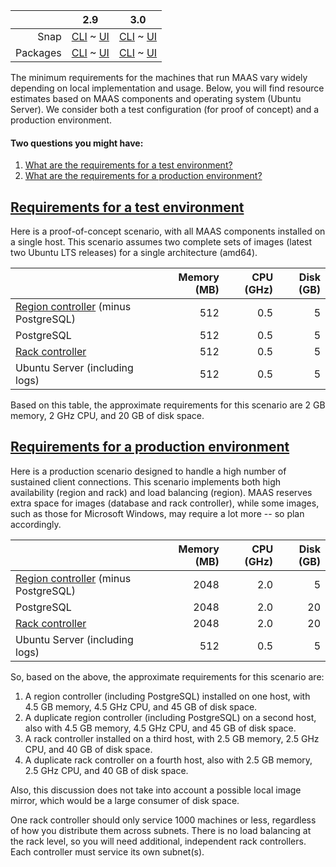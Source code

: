 ||2.9|3.0|
|-----:|:-----:|:-----:|
Snap|[CLI](/t/maas-requirements-snap-2-9-cli/2878) ~ [UI](/t/maas-requirements-snap-2-9-ui/2879)|[CLI](/t/maas-requirements-snap-3-0-cli/4013) ~ [UI](/t/maas-requirements-snap-3-0-ui/4014)|
Packages|[CLI](/t/maas-requirements-deb-2-9-cli/2884) ~ [UI](/t/maas-requirements-deb-2-9-ui/2885)|[CLI](/t/maas-requirements-deb-3-0-cli/4015) ~ [UI](/t/maas-requirements-deb-3-0-ui/4016)|

The minimum requirements for the machines that run MAAS vary widely depending on local implementation and usage.  Below, you will find resource estimates based on MAAS components and operating system (Ubuntu Server). We consider both a test configuration (for proof of concept) and a production environment.

#### Two questions you might have:

1. [What are the requirements for a test environment?](#heading--test-environment)
2. [What are the requirements for a production environment?](#heading--production-environment)

<a href="#heading--test-environment"><h2 id="heading--test-environment">Requirements for a test environment</h2></a>

Here is a proof-of-concept scenario, with all MAAS components installed on a single host. This scenario assumes two complete sets of images (latest two Ubuntu LTS releases) for a single architecture (amd64).

| | Memory (MB) | CPU (GHz) | Disk (GB) |
|:-----|-----:|-----:|-----:|
| [Region controller](/t/concepts-and-terms/785#heading--controllers) (minus PostgreSQL) | 512 | 0.5 | 5 |
| PostgreSQL | 512 | 0.5 | 5 |
| [Rack controller](/t/concepts-and-terms/785#heading--controllers") | 512 | 0.5 | 5 |
| Ubuntu Server (including logs)| 512 | 0.5 | 5 |

Based on this table, the approximate requirements for this scenario are 2 GB memory, 2 GHz CPU, and 20 GB of disk space.

<a href="#heading--production-environment"><h2 id="heading--production-environment">Requirements for a production environment</h2></a>

Here is a production scenario designed to handle a high number of sustained client connections. This scenario implements both high availability (region and rack) and load balancing (region). MAAS reserves extra space for images (database and rack controller), while some images, such as those for Microsoft Windows, may require a lot more -- so plan accordingly.

| | Memory (MB) | CPU (GHz) | Disk (GB) |
|:-----|-----:|-----:|-----:|
| [Region controller](/t/concepts-and-terms/785#heading--controllers) (minus PostgreSQL) | 2048 | 2.0 | 5 |
| PostgreSQL | 2048 | 2.0 | 20 |
| [Rack controller](/t/concepts-and-terms/785#heading--controllers") | 2048 | 2.0 | 20 |
| Ubuntu Server (including logs)| 512 | 0.5 | 5 |

So, based on the above, the approximate requirements for this scenario are:

1. A region controller (including PostgreSQL) installed on one host, with 4.5 GB memory, 4.5 GHz CPU, and 45 GB of disk space.
2. A duplicate region controller (including PostgreSQL) on a second host, also with 4.5 GB memory, 4.5 GHz CPU, and 45 GB of disk space.
3. A rack controller installed on a third host, with 2.5 GB memory, 2.5 GHz CPU, and 40 GB of disk space.
4. A duplicate rack controller on a fourth host, also with 2.5 GB memory, 2.5 GHz CPU, and 40 GB of disk space.

<!-- deb-2-9-cli
[note]
The tables above refer to MAAS infrastructure only. They do not cover the resources needed by subsequently-added nodes. Note that machines should have IPMI-based BMC controllers for power cycling, see [Power management](/t/power-management/3016) for more details.
[/note]

Some examples of factors that influence hardware specifications include:

1. the number of connecting clients (client activity)
2. how you decide to distribute services
3. whether or not you use [high availability/load balancing](/t/high-availability/2692).
4. the number of images that you choose to store (disk space affecting PostgreSQL and the rack controller)
 deb-2-9-cli -->

<!-- deb-2-9-ui
[note]
The tables above refer to MAAS infrastructure only. They do not cover the resources needed by subsequently-added nodes. Note that machines should have IPMI-based BMC controllers for power cycling, see [Power management](/t/power-management/3017) for more details.
[/note]

Some examples of factors that influence hardware specifications include:

1. the number of connecting clients (client activity)
2. how you decide to distribute services
3. whether or not you use [high availability/load balancing](/t/high-availability/2693).
4. the number of images that you choose to store (disk space affecting PostgreSQL and the rack controller)
 deb-2-9-ui -->

<!-- deb-3-0-cli
[note]
The tables above refer to MAAS infrastructure only. They do not cover the resources needed by subsequently-added nodes. Note that machines should have IPMI-based BMC controllers for power cycling, see [Power management](/t/power-management/4071) for more details.
[/note]

Some examples of factors that influence hardware specifications include:

1. the number of connecting clients (client activity)
2. how you decide to distribute services
3. whether or not you use [high availability/load balancing](/t/high-availability/3947).
4. the number of images that you choose to store (disk space affecting PostgreSQL and the rack controller)
 deb-3-0-cli -->

<!-- deb-3-0-ui
[note]
The tables above refer to MAAS infrastructure only. They do not cover the resources needed by subsequently-added nodes. Note that machines should have IPMI-based BMC controllers for power cycling, see [Power management](/t/power-management/4070) for more details.
[/note]

Some examples of factors that influence hardware specifications include:

1. the number of connecting clients (client activity)
2. how you decide to distribute services
3. whether or not you use [high availability/load balancing](/t/high-availability/3948).
4. the number of images that you choose to store (disk space affecting PostgreSQL and the rack controller)
 deb-3-0-ui -->

<!-- snap-2-9-cli
[note]
The tables above refer to MAAS infrastructure only. They do not cover the resources needed by subsequently-added nodes. Note that machines should have IPMI-based BMC controllers for power cycling, see [Power management](/t/power-management/3010) for more details.
[/note]

Some examples of factors that influence hardware specifications include:

1. the number of connecting clients (client activity)
2. how you decide to distribute services
3. whether or not you use [high availability/load balancing](/t/high-availability/2686).
4. the number of images that you choose to store (disk space affecting PostgreSQL and the rack controller)
 snap-2-9-cli -->

<!-- snap-2-9-ui
[note]
The tables above refer to MAAS infrastructure only. They do not cover the resources needed by subsequently-added nodes. Note that machines should have IPMI-based BMC controllers for power cycling, see [Power management](/t/power-management/3011) for more details.
[/note]

Some examples of factors that influence hardware specifications include:

1. the number of connecting clients (client activity)
2. how you decide to distribute services
3. whether or not you use [high availability/load balancing](/t/high-availability/2687).
4. the number of images that you choose to store (disk space affecting PostgreSQL and the rack controller)
 snap-2-9-ui -->

<!-- snap-3-0-cli
[note]
The tables above refer to MAAS infrastructure only. They do not cover the resources needed by subsequently-added nodes. Note that machines should have IPMI-based BMC controllers for power cycling, see [Power management](/t/power-management/4069) for more details.
[/note]

Some examples of factors that influence hardware specifications include:

1. the number of connecting clients (client activity)
2. how you decide to distribute services
3. whether or not you use [high availability/load balancing](/t/high-availability/3945).
4. the number of images that you choose to store (disk space affecting PostgreSQL and the rack controller)
 snap-3-0-cli -->

<!-- snap-3-0-ui
[note]
The tables above refer to MAAS infrastructure only. They do not cover the resources needed by subsequently-added nodes. Note that machines should have IPMI-based BMC controllers for power cycling, see [Power management](/t/power-management/4070) for more details.
[/note]

Some examples of factors that influence hardware specifications include:

1. the number of connecting clients (client activity)
2. how you decide to distribute services
3. whether or not you use [high availability/load balancing](/t/high-availability/3946).
4. the number of images that you choose to store (disk space affecting PostgreSQL and the rack controller)
 snap-3-0-ui -->

Also, this discussion does not take into account a possible local image mirror, which would be a large consumer of disk space.

One rack controller should only service 1000 machines or less, regardless of how you distribute them across subnets. There is no load balancing at the rack level, so you will need additional, independent rack controllers. Each controller must service its own subnet(s).
